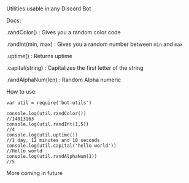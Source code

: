 #
Utilities usable in any Discord Bot

Docs:

.randColor() : Gives you a random color code

.randInt(min, max) : Gives you a random number between `min` and `max`

.uptime() : Returns uptime

.capital(string) : Capitalizes the first letter of the string

.randAlphaNum(len) : Random Alpha numeric

How to use:

```
var util = require('bot-utils')

console.log(util.randColor())
//14013163
console.log(util.randInt(1,5))
//4
console.log(util.uptime())
//1 day, 12 minutes and 10 seconds
console.log(util.capital('hello world'))
//Hello world
console.log(util.randAlphaNum(1))
//5
```
More coming in future
